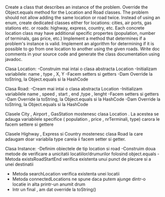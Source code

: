Create a class that describes an instance of the problem.
Override the Object.equals method for the Location and Road classes. The problem should not allow adding the same location or road twice.
Instead of using an enum, create dedicated classes either for locations: cities, air ports, gas stations etc. or roads: highway, express, country, etc. Each concrete location class may have additional specific propertes (population, number of terminals, gas price, etc.)
Implement a method that determines if a problem's instance is valid.
Implement an algorithm for determining if it is possible to go from one location to another using the given roads.
Write doc comments in your source code and generate the class documentation using javadoc.

Clasa Location:
-Construim mai intai o clasa abstracta Location
-Initializam variabilele: name , type , X, Y
-Facem setters si getters
-Dam Override la toString, la Object.equals si la HashCode

Clasa Road:
-Cream mai intai o clasa abstracta Location
-Initializam variabilele name , speed , start , end ,type , lenght
-Facem setters si getters
-Dam Override la toString, la Object.equals si la HashCode
-Dam Override la toString, la Object.equals si la HashCode

Clasele City , Airport , GasStation mostenesc clasa Location . 
La acestea se adauga variabilele specifice ( population , price , nrTerminali, type) carora le facem settere si gettere 

Clasele Highway , Express si Country mostenesc clasa Road la care adaugam doar variabila type careia ii facem setter si getter.

Clasa Instance:
-Definim obiectele de tip location si road
-Construim doua metode de verificare a unicitatii locatiilor/drumurilor folosind object.equals
-Metoda existsRoadStartEnd verifica existenta unui punct de plecare si a unei destinatii
- Metoda searchLocation verifica existenta unei locatii
- Metoda  connectedLocations ne spune daca putem ajunge dintr-o locatie in alta printr-un anumit drum
- Intr un final , am dat override la toString()
